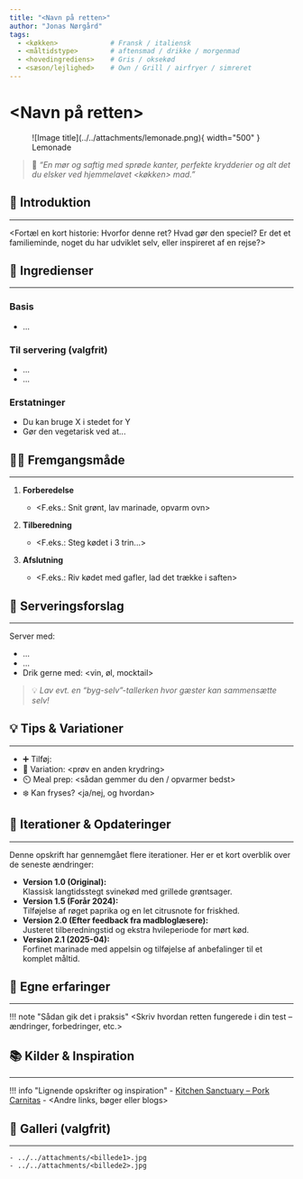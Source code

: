 ```yaml
---
title: "<Navn på retten>"
author: "Jonas Nørgård"
tags:
  - <køkken>             # Fransk / italiensk
  - <måltidstype>        # aftensmad / drikke / morgenmad
  - <hovedingrediens>    # Gris / oksekød
  - <sæson/lejlighed>    # Own / Grill / airfryer / simreret
---
```


# <Navn på retten>

<figure markdown="span">
  ![Image title](../../attachments/lemonade.png){ width="500" }
  <figcaption>Lemonade</figcaption>
</figure>

> 🌮 *“En mør og saftig <ret> med sprøde kanter, perfekte krydderier og alt det du elsker ved hjemmelavet <køkken> mad.”*

## 📝 Introduktion
---

<Fortæl en kort historie: Hvorfor denne ret? Hvad gør den speciel? Er det et familieminde, noget du har udviklet selv, eller inspireret af en rejse?>

## 🛒 Ingredienser
---

### Basis
- ...

### Til servering (valgfrit)
- ...
- ...

### Erstatninger
- Du kan bruge X i stedet for Y
- Gør den vegetarisk ved at...


## 👩‍🍳 Fremgangsmåde
---

1. **Forberedelse**
   - <F.eks.: Snit grønt, lav marinade, opvarm ovn>

2. **Tilberedning**
   - <F.eks.: Steg kødet i 3 trin...>

3. **Afslutning**
   - <F.eks.: Riv kødet med gafler, lad det trække i saften>


## 🥗 Serveringsforslag
---

Server med:
- ...
- ...
- Drik gerne med: <vin, øl, mocktail>

> 💡 *Lav evt. en “byg-selv”-tallerken hvor gæster kan sammensætte selv!*

## 💡 Tips & Variationer
---

- ➕ Tilføj: <en bonus-ingrediens eller topping>
- 🔁 Variation: <prøv en anden krydring>
- ⏲️ Meal prep: <sådan gemmer du den / opvarmer bedst>
- ❄️ Kan fryses? <ja/nej, og hvordan>


## 🔄 Iterationer & Opdateringer
---

Denne opskrift har gennemgået flere iterationer. Her er et kort overblik over de seneste ændringer:
- **Version 1.0 (Original):**  
  Klassisk langtidsstegt svinekød med grillede grøntsager.
- **Version 1.5 (Forår 2024):**  
  Tilføjelse af røget paprika og en let citrusnote for friskhed.
- **Version 2.0 (Efter feedback fra madbloglæsere):**  
  Justeret tilberedningstid og ekstra hvileperiode for mørt kød.
- **Version 2.1 (2025-04):**  
  Forfinet marinade med appelsin og tilføjelse af anbefalinger til et komplet måltid.

## 🧪 Egne erfaringer
---

!!! note "Sådan gik det i praksis"
    <Skriv hvordan retten fungerede i din test – ændringer, forbedringer, etc.>

## 📚 Kilder & Inspiration
---

!!! info "Lignende opskrifter og inspiration"
    - [Kitchen Sanctuary – Pork Carnitas](https://www.kitchensanctuary.com/pork-carnitas/)
    - <Andre links, bøger eller blogs>


## 📸 Galleri (valgfrit)
---

```gallery
- ../../attachments/<billede1>.jpg
- ../../attachments/<billede2>.jpg

